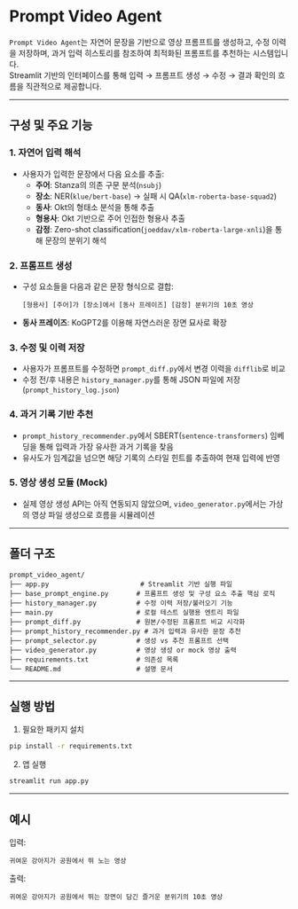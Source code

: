 # Prompt Video Agent

`Prompt Video Agent`는 자연어 문장을 기반으로 영상 프롬프트를 생성하고, 수정 이력을 저장하며, 과거 입력 히스토리를 참조하여 최적화된 프롬프트를 추천하는 시스템입니다.  
Streamlit 기반의 인터페이스를 통해 입력 → 프롬프트 생성 → 수정 → 결과 확인의 흐름을 직관적으로 제공합니다.

---

## 구성 및 주요 기능

### 1. 자연어 입력 해석
- 사용자가 입력한 문장에서 다음 요소를 추출:
  - **주어**: Stanza의 의존 구문 분석(`nsubj`)
  - **장소**: NER(`klue/bert-base`) → 실패 시 QA(`xlm-roberta-base-squad2`)
  - **동사**: Okt의 형태소 분석을 통해 추출
  - **형용사**: Okt 기반으로 주어 인접한 형용사 추출
  - **감정**: Zero-shot classification(`joeddav/xlm-roberta-large-xnli`)을 통해 문장의 분위기 해석

### 2. 프롬프트 생성
- 구성 요소들을 다음과 같은 문장 형식으로 결합:
  ```
  [형용사] [주어]가 [장소]에서 [동사 프레이즈] [감정] 분위기의 10초 영상
  ```
- **동사 프레이즈**: KoGPT2를 이용해 자연스러운 장면 묘사로 확장

### 3. 수정 및 이력 저장
- 사용자가 프롬프트를 수정하면 `prompt_diff.py`에서 변경 이력을 `difflib`로 비교
- 수정 전/후 내용은 `history_manager.py`를 통해 JSON 파일에 저장 (`prompt_history_log.json`)

### 4. 과거 기록 기반 추천
- `prompt_history_recommender.py`에서 SBERT(`sentence-transformers`) 임베딩을 통해 입력과 가장 유사한 과거 기록을 찾음
- 유사도가 임계값을 넘으면 해당 기록의 스타일 힌트를 추출하여 현재 입력에 반영

### 5. 영상 생성 모듈 (Mock)
- 실제 영상 생성 API는 아직 연동되지 않았으며, `video_generator.py`에서는 가상의 영상 파일 생성으로 흐름을 시뮬레이션

---

## 폴더 구조

```
prompt_video_agent/
├── app.py                       # Streamlit 기반 실행 파일
├── base_prompt_engine.py       # 프롬프트 생성 및 구성 요소 추출 핵심 로직
├── history_manager.py          # 수정 이력 저장/불러오기 기능
├── main.py                     # 로컬 테스트 실행용 엔트리 파일
├── prompt_diff.py              # 원본/수정된 프롬프트 비교 시각화
├── prompt_history_recommender.py # 과거 입력과 유사한 문장 추천
├── prompt_selector.py          # 생성 vs 추천 프롬프트 선택
├── video_generator.py          # 영상 생성 or mock 영상 출력
├── requirements.txt            # 의존성 목록
└── README.md                   # 설명 문서
```

---

## 실행 방법

1. 필요한 패키지 설치
```bash
pip install -r requirements.txt
```

2. 앱 실행
```bash
streamlit run app.py
```

---

## 예시

입력:
```
귀여운 강아지가 공원에서 뛰 노는 영상
```

출력:
```
귀여운 강아지가 공원에서 뛰는 장면이 담긴 즐거운 분위기의 10초 영상
```
